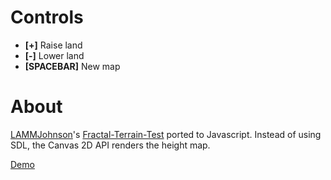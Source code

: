 Controls
=======================

- **[+]** Raise land
- **[-]** Lower land
- **[SPACEBAR]** New map

About
=======================

[LAMMJohnson](https://github.com/LAMMJohnson)'s [Fractal-Terrain-Test](https://github.com/LAMMJohnson/Fractal-Terrain-Test) ported to Javascript. Instead of using SDL, the Canvas 2D API renders the height map.

[Demo](http://eliasz.github.cm/Fractal-Terrain-Test.js)